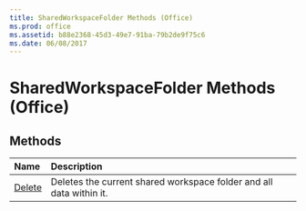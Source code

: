 ```yaml
---
title: SharedWorkspaceFolder Methods (Office)
ms.prod: office
ms.assetid: b88e2368-45d3-49e7-91ba-79b2de9f75c6
ms.date: 06/08/2017
---
```



# SharedWorkspaceFolder Methods (Office)

## Methods



|**Name**|**Description**|
|:-----|:-----|
|[Delete](sharedworkspacefolder-delete-method-office.md)|Deletes the current shared workspace folder and all data within it.|

